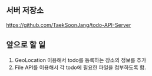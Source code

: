 ## 서버 저장소
https://github.com/TaekSoonJang/todo-API-Server

## 앞으로 할 일
1. GeoLocation 이용해서 todo를 등록하는 장소의 정보를 추가
2. File API를 이용해서 각 todo에 필요한 파일을 첨부하도록 함.